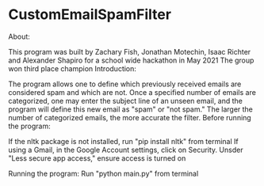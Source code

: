 # CustomEmailSpamFilter

About:

This program was built by Zachary Fish, Jonathan Motechin, Isaac Richter and Alexander Shapiro for a school wide hackathon in May 2021
The group won third place champion
Introduction:

The program allows one to define which previously received emails are considered spam and which are not.
Once a specified number of emails are categorized, one may enter the subject line of an unseen email, and the program will define this new email as "spam" or "not spam."
The larger the number of categorized emails, the more accurate the filter.
Before running the program:

If the nltk package is not installed, run "pip install nltk" from terminal
If using a Gmail, in the Google Account settings, click on Security. Unsder "Less secure app access," ensure access is turned on

Running the program:
Run "python main.py" from terminal
